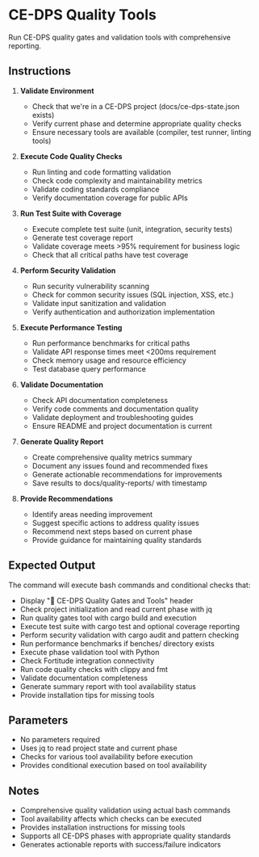 # CE-DPS Quality Tools

Run CE-DPS quality gates and validation tools with comprehensive reporting.

## Instructions

1. **Validate Environment**
   - Check that we're in a CE-DPS project (docs/ce-dps-state.json exists)
   - Verify current phase and determine appropriate quality checks
   - Ensure necessary tools are available (compiler, test runner, linting tools)

2. **Execute Code Quality Checks**
   - Run linting and code formatting validation
   - Check code complexity and maintainability metrics
   - Validate coding standards compliance
   - Verify documentation coverage for public APIs

3. **Run Test Suite with Coverage**
   - Execute complete test suite (unit, integration, security tests)
   - Generate test coverage report
   - Validate coverage meets >95% requirement for business logic
   - Check that all critical paths have test coverage

4. **Perform Security Validation**
   - Run security vulnerability scanning
   - Check for common security issues (SQL injection, XSS, etc.)
   - Validate input sanitization and validation
   - Verify authentication and authorization implementation

5. **Execute Performance Testing**
   - Run performance benchmarks for critical paths
   - Validate API response times meet <200ms requirement
   - Check memory usage and resource efficiency
   - Test database query performance

6. **Validate Documentation**
   - Check API documentation completeness
   - Verify code comments and documentation quality
   - Validate deployment and troubleshooting guides
   - Ensure README and project documentation is current

7. **Generate Quality Report**
   - Create comprehensive quality metrics summary
   - Document any issues found and recommended fixes
   - Generate actionable recommendations for improvements
   - Save results to docs/quality-reports/ with timestamp

8. **Provide Recommendations**
   - Identify areas needing improvement
   - Suggest specific actions to address quality issues
   - Recommend next steps based on current phase
   - Provide guidance for maintaining quality standards

## Expected Output

The command will execute bash commands and conditional checks that:
- Display "🔧 CE-DPS Quality Gates and Tools" header
- Check project initialization and read current phase with jq
- Run quality gates tool with cargo build and execution
- Execute test suite with cargo test and optional coverage reporting
- Perform security validation with cargo audit and pattern checking
- Run performance benchmarks if benches/ directory exists
- Execute phase validation tool with Python
- Check Fortitude integration connectivity
- Run code quality checks with clippy and fmt
- Validate documentation completeness
- Generate summary report with tool availability status
- Provide installation tips for missing tools

## Parameters
- No parameters required
- Uses jq to read project state and current phase
- Checks for various tool availability before execution
- Provides conditional execution based on tool availability

## Notes
- Comprehensive quality validation using actual bash commands
- Tool availability affects which checks can be executed
- Provides installation instructions for missing tools
- Supports all CE-DPS phases with appropriate quality standards
- Generates actionable reports with success/failure indicators